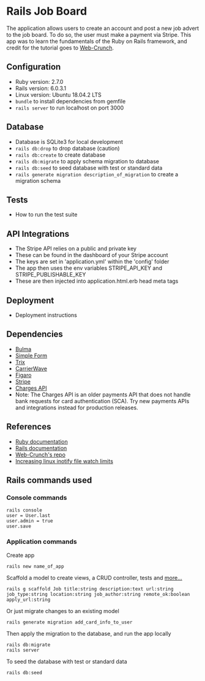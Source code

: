 # Rails Job Board

The application allows users to create an account and post a new job advert to the job board. To do so, the user must make a payment via Stripe. This app was to learn the fundamentals of the Ruby on Rails framework, and credit for the tutorial goes to [Web-Crunch](https://www.youtube.com/watch?v=tGUMArAW5OE).

## Configuration
* Ruby version: 2.7.0
* Rails version: 6.0.3.1
* Linux version: Ubuntu 18.04.2 LTS
* `bundle` to install dependencies from gemfile
* `rails server` to run localhost on port 3000

## Database
* Database is SQLite3 for local development
* `rails db:drop` to drop database (caution)
* `rails db:create` to create database
* `rails db:migrate` to apply schema migration to database
* `rails db:seed` to seed database with test or standard data
* `rails generate migration description_of_migration` to create a migration schema

## Tests
* How to run the test suite

## API Integrations
* The Stripe API relies on a public and private key
* These can be found in the dashboard of your Stripe account
* The keys are set in 'application.yml' within the 'config' folder
* The app then uses the env variables STRIPE_API_KEY and STRIPE_PUBLISHABLE_KEY
* These are then injected into application.html.erb head meta tags

## Deployment
* Deployment instructions

## Dependencies
* [Bulma](https://bulma.io/documentation/)
* [Simple Form](https://github.com/heartcombo/simple_form)
* [Trix](https://www.rubydoc.info/gems/trix-rails/2.2.0)
* [CarrierWave](https://github.com/carrierwaveuploader/carrierwave)
* [Figaro](https://github.com/laserlemon/figaro)
* [Stripe](https://dashboard.stripe.com/test/apikeys)
* [Charges API](https://stripe.com/docs/payments/charges-api)
* Note: The Charges API is an older payments API that does not handle bank requests for card authentication (SCA). Try new payments APIs and integrations instead for production releases.

## References
* [Ruby documentation](https://www.ruby-lang.org/en/documentation/)
* [Rails documentation](https://guides.rubyonrails.org/getting_started.html)
* [Web-Crunch's repo](https://github.com/justalever/job_board)
* [Increasing linux inotify file watch limits](https://github.com/guard/listen/wiki/Increasing-the-amount-of-inotify-watchers)

## Rails commands used

### Console commands
```
rails console
user = User.last
user.admin = true
user.save
```

### Application commands
Create app
```
rails new name_of_app
```
Scaffold a model to create views, a CRUD controller, tests and [more...](https://guides.rubyonrails.org/v3.2/getting_started.html#getting-up-and-running-quickly-with-scaffolding)
```
rails g scaffold Job title:string description:text url:string job_type:string location:string job_author:string remote_ok:boolean apply_url:string
```
Or just migrate changes to an existing model
```
rails generate migration add_card_info_to_user
```
Then apply the migration to the database, and run the app locally
```
rails db:migrate
rails server
```
To seed the database with test or standard data
```
rails db:seed
```
